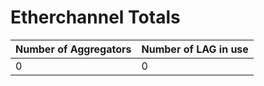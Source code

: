 
# Etherchannel Totals
| Number of Aggregators | Number of LAG in use |
| --------------------- | -------------------- |
| 0 | 0 |